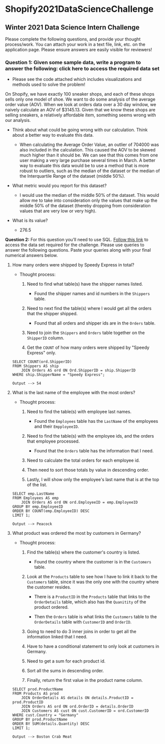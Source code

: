 # Shopify2021DataScienceChallenge

## Winter 2021 Data Science Intern Challenge 

Please complete the following questions, and provide your thought process/work. You can attach your work in a text file, link, etc. on the application page. Please ensure answers are easily visible for reviewers!


### Question 1: Given some sample data, write a program to answer the following: click here to access the required data set
- Please see the code attached which includes visualizations and methods used to solve the problem!

On Shopify, we have exactly 100 sneaker shops, and each of these shops sells only one model of shoe. We want to do some analysis of the average order value (AOV). When we look at orders data over a 30 day window, we naively calculate an AOV of $3145.13. Given that we know these shops are selling sneakers, a relatively affordable item, something seems wrong with our analysis. 

- Think about what could be going wrong with our calculation. Think about a better way to evaluate this data. 
  - When calculating the Average Order Value, an outlier of 704000 was also included in the calculation. This caused the AOV to be skewed much higher than it should be. We can see that this comes from one user making a very large purchase several times in March. A better way to evaluate this data would be to use a method that is more robust to outliers, such as the median of the dataset or the median of the Interquartile Range of the dataset (middle 50%). 

- What metric would you report for this dataset?
  - I would use the median of the middle 50% of the dataset. This would allow me to take into consideration only the values that make up the middle 50% of the dataset (thereby dropping from consideration values that are very low or very high). 

- What is its value?
  - 276.5




**Question 2:** For this question you’ll need to use SQL. [Follow this link](https://www.w3schools.com/SQL/TRYSQL.ASP?FILENAME=TRYSQL_SELECT_ALL) to access the data set required for the challenge. Please use queries to answer the following questions. Paste your queries along with your final numerical answers below.

1. How many orders were shipped by Speedy Express in total?
   
    - Thought process:
      
        1. Need to find what table(s) have the shipper names listed. 
           
            - Found the shipper names and id numbers in the `Shippers` table.
        2. Need to next find the table(s) where I would get all the orders that the shipper shipped.
           
            - Found that all orders and shipper ids are in the `Orders` table.
          
        3. Need to join the `Shippers` and `Orders` table together on the `ShipperID` column.
           
        4. Get the `COUNT` of how many orders were shipped by "Speedy Express" only.
    ```
    SELECT COUNT(ord.ShipperID)
    FROM Shippers AS ship 
        JOIN Orders AS ord ON Ord.ShipperID = ship.ShipperID
    WHERE ship.ShipperName = "Speedy Express";
   
    Output --> 54
    ```

2. What is the last name of the employee with the most orders?
    - Thought process:
      
        1. Need to find the table(s) with employee last names.
            - Found the `Employees` table has the `LastName` of the employees and their `EmpployeeID`.
            
        2. Need to find the table(s) with the employee ids, and the orders that employee processed.
            - Found that the `Orders` table has the information that I need.
          
        3. Need to calculate the total orders for each employee id.
           
        4. Then need to sort those totals by value in descending order.
           
        5. Lastly, I will show only the employee's last name that is at the top of the list.
    
    ```
    SELECT emp.LastName
    FROM Employees AS emp
        JOIN Orders AS ord ON ord.EmployeeID = emp.EmployeeID
    GROUP BY emp.EmployeeID
    ORDER BY COUNT(emp.EmployeeID) DESC
    LIMIT 1;
    
    Output --> Peacock
    ```

3. What product was ordered the most by customers in Germany?
   
    - Thought process:
      
        1. Find the table(s) where the customer's country is listed.
           
            - Found the country where the customer is in the `Customers` table. 
            
        2. Look at the `Products` table to see how I have to link it back to the `Customers` table, since it was the only one with the country where the customer resides.
           
            - There is a `ProductID` in the `Products` table that links to the `OrderDetails` table, which also has the `Quanitity` of the product ordered.
              
            - Then the `Orders` table is what links the `Customers` table to the `OrderDetails` table with `CustomerID` and `OrderID`.
          
        3. Going to need to do 3 inner joins in order to get all the information linked that I need.
           
        4. Have to have a conditional statement to only look at customers in Germany.
           
        5. Need to get a sum for each product id.
           
        6. Sort all the sums in descending order.
           
        7. Finally, return the first value in the product name column.
    
    ```
    SELECT prod.ProductName
    FROM Products AS prod
        JOIN OrderDetails AS details ON details.ProductID = prod.ProductID
        JOIN Orders AS ord ON ord.OrderID = details.OrderID
        JOIN Customers AS cust ON cust.CustomerID = ord.CustomerID
    WHERE cust.Country = "Germany"
    GROUP BY prod.ProductName
    ORDER BY SUM(details.Quantity) DESC
    LIMIT 1;
   
    Output --> Boston Crab Meat
    ```
